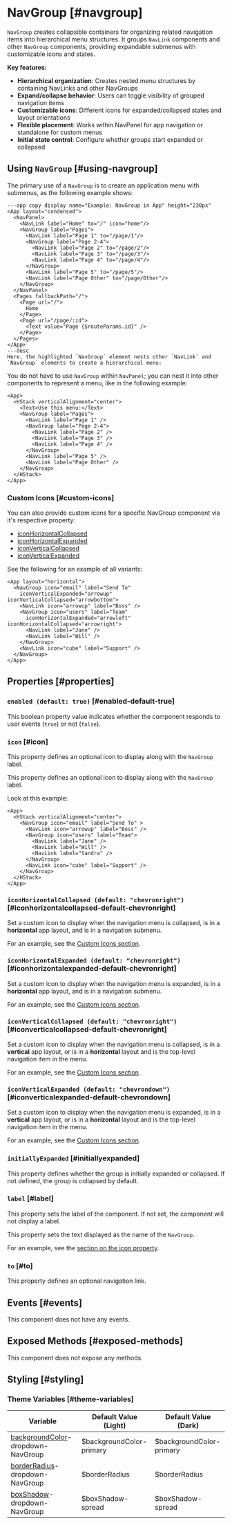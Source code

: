 # NavGroup [#navgroup]

`NavGroup` creates collapsible containers for organizing related navigation items into hierarchical menu structures. It groups `NavLink` components and other `NavGroup` components, providing expandable submenus with customizable icons and states.

**Key features:**

- **Hierarchical organization**: Creates nested menu structures by containing NavLinks and other NavGroups
- **Expand/collapse behavior**: Users can toggle visibility of grouped navigation items
- **Customizable icons**: Different icons for expanded/collapsed states and layout orientations
- **Flexible placement**: Works within NavPanel for app navigation or standalone for custom menus
- **Initial state control**: Configure whether groups start expanded or collapsed

## Using `NavGroup` [#using-navgroup]

The primary use of a `NavGroup` is to create an application menu with submenus, as the following example shows:

```xmlui-pg
---app copy display name="Example: NavGroup in App" height="230px"
<App layout="condensed">
  <NavPanel>
    <NavLink label="Home" to="/" icon="home"/>
    <NavGroup label="Pages">
      <NavLink label="Page 1" to="/page/1"/>
      <NavGroup label="Page 2-4">
        <NavLink label="Page 2" to="/page/2"/>
        <NavLink label="Page 3" to="/page/3"/>
        <NavLink label="Page 4" to="/page/4"/>
      </NavGroup>
      <NavLink label="Page 5" to="/page/5"/>
      <NavLink label="Page Other" to="/page/Other"/>
    </NavGroup>
  </NavPanel>
  <Pages fallbackPath="/">
    <Page url="/">
      Home
    </Page>
    <Page url="/page/:id">
      <Text value="Page {$routeParams.id}" />
    </Page>
  </Pages>
</App>
---desc
Here, the highlighted `NavGroup` element nests other `NavLink` and `NavGroup` elements to create a hierarchical menu:
```

You do not have to use `NavGroup` within `NavPanel`; you can nest it into other components to represent a menu, like in the following example:

```xmlui-pg copy display name="Example: NavGroup in a Stack" height="230px"
<App>
  <HStack verticalAlignment="center">
    <Text>Use this menu:</Text>
    <NavGroup label="Pages">
      <NavLink label="Page 1" />
      <NavGroup label="Page 2-4">
        <NavLink label="Page 2" />
        <NavLink label="Page 3" />
        <NavLink label="Page 4" />
      </NavGroup>
      <NavLink label="Page 5" />
      <NavLink label="Page Other" />
    </NavGroup>
  </HStack>
</App>
```

### Custom Icons [#custom-icons]

You can also provide custom icons for a specific NavGroup component via it's respective property:

- [iconHorizontalCollapsed](#iconHorizontalCollapsed)
- [iconHorizontalExpanded](#iconHorizontalExpanded)
- [iconVerticalCollapsed](#iconVerticalCollapsed)
- [iconVerticalExpanded](#iconVerticalExpanded)

See the following for an example of all variants:

```xmlui-pg copy display name="Example: custom icons in horizontal layout" height="200px"
<App layout="horizontal">
  <NavGroup icon="email" label="Send To"
    iconVerticalExpanded="arrowup" iconVerticalCollapsed="arrowbottom">
    <NavLink icon="arrowup" label="Boss" />
    <NavGroup icon="users" label="Team"
      iconHorizontalExpanded="arrowleft" iconHorizontalCollapsed="arrowright">
      <NavLink label="Jane" />
      <NavLink label="Will" />
    </NavGroup>
    <NavLink icon="cube" label="Support" />
  </NavGroup>
</App>
```

## Properties [#properties]

### `enabled (default: true)` [#enabled-default-true]

This boolean property value indicates whether the component responds to user events (`true`) or not (`false`).

### `icon` [#icon]

This property defines an optional icon to display along with the `NavGroup` label.

This property defines an optional icon to display along with the `NavGroup` label.

Look at this example:

```xmlui-pg copy {3, 5} display name="Example: label and icon" height="230px"
<App>
  <HStack verticalAlignment="center">
    <NavGroup icon="email" label="Send To" >
      <NavLink icon="arrowup" label="Boss" />
      <NavGroup icon="users" label="Team">
        <NavLink label="Jane" />
        <NavLink label="Will" />
        <NavLink label="Sandra" />
      </NavGroup>
      <NavLink icon="cube" label="Support" />
    </NavGroup>
  </HStack>
</App>
```

### `iconHorizontalCollapsed (default: "chevronright")` [#iconhorizontalcollapsed-default-chevronright]

Set a custom icon to display when the navigation menu is collapsed, is in a **horizontal** app layout, and is in a navigation submenu.

For an example, see the [Custom Icons section](#custom-icons).

### `iconHorizontalExpanded (default: "chevronright")` [#iconhorizontalexpanded-default-chevronright]

Set a custom icon to display when the navigation menu is expanded, is in a **horizontal** app layout, and is in a navigation submenu.

For an example, see the [Custom Icons section](#custom-icons).

### `iconVerticalCollapsed (default: "chevronright")` [#iconverticalcollapsed-default-chevronright]

Set a custom icon to display when the navigation menu is collapsed, is in a **vertical** app layout, or is in a **horizontal** layout and is the top-level navigation item in the menu.

For an example, see the [Custom Icons section](#custom-icons).

### `iconVerticalExpanded (default: "chevrondown")` [#iconverticalexpanded-default-chevrondown]

Set a custom icon to display when the navigation menu is expanded, is in a **vertical** app layout, or is in a **horizontal** layout and is the top-level navigation item in the menu.

For an example, see the [Custom Icons section](#custom-icons).

### `initiallyExpanded` [#initiallyexpanded]

This property defines whether the group is initially expanded or collapsed. If not defined, the group is collapsed by default.

### `label` [#label]

This property sets the label of the component.  If not set, the component will not display a label.

This property sets the text displayed as the name of the `NavGroup`.

For an example, see the [section on the icon property](#icon).

### `to` [#to]

This property defines an optional navigation link.

## Events [#events]

This component does not have any events.

## Exposed Methods [#exposed-methods]

This component does not expose any methods.

## Styling [#styling]

### Theme Variables [#theme-variables]

| Variable | Default Value (Light) | Default Value (Dark) |
| --- | --- | --- |
| [backgroundColor](../styles-and-themes/common-units/#color)-dropdown-NavGroup | $backgroundColor-primary | $backgroundColor-primary |
| [borderRadius](../styles-and-themes/common-units/#border-rounding)-dropdown-NavGroup | $borderRadius | $borderRadius |
| [boxShadow](../styles-and-themes/common-units/#boxShadow)-dropdown-NavGroup | $boxShadow-spread | $boxShadow-spread |
